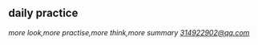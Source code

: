 ## daily practice
 
*more look,more practise,more think,more summary [314922902@qq.com](mailto:314922902@qq.com)*



